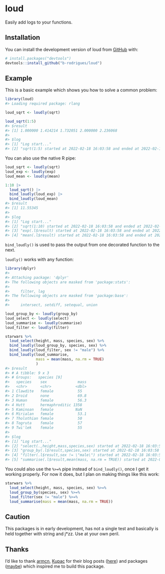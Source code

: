 
<!-- README.md is generated from README.Rmd. Please edit that file -->

# loud

<!-- badges: start -->
<!-- badges: end -->

Easily add logs to your functions.

## Installation

You can install the development version of loud from
[GitHub](https://github.com/) with:

``` r
# install.packages("devtools")
devtools::install_github("b-rodrigues/loud")
```

## Example

This is a basic example which shows you how to solve a common problem:

``` r
library(loud)
#> Loading required package: rlang

loud_sqrt <- loudly(sqrt)

loud_sqrt(1:5)
#> $result
#> [1] 1.000000 1.414214 1.732051 2.000000 2.236068
#> 
#> $log
#> [1] "Log start..."                                                             
#> [2] "sqrt(1:5) started at 2022-02-18 16:03:58 and ended at 2022-02-18 16:03:58"
```

You can also use the native R pipe:

``` r
loud_sqrt <- loudly(sqrt)
loud_exp <- loudly(exp)
loud_mean <- loudly(mean)

1:10 |>
  loud_sqrt() |>
  bind_loudly(loud_exp) |>
  bind_loudly(loud_mean)
#> $result
#> [1] 11.55345
#> 
#> $log
#> [1] "Log start..."                                                                   
#> [2] "sqrt(1:10) started at 2022-02-18 16:03:58 and ended at 2022-02-18 16:03:58"     
#> [3] "exp(.l$result) started at 2022-02-18 16:03:58 and ended at 2022-02-18 16:03:58" 
#> [4] "mean(.l$result) started at 2022-02-18 16:03:58 and ended at 2022-02-18 16:03:58"
```

`bind_loudly()` is used to pass the output from one decorated function
to the next.

`loudly()` works with any function:

``` r
library(dplyr)
#> 
#> Attaching package: 'dplyr'
#> The following objects are masked from 'package:stats':
#> 
#>     filter, lag
#> The following objects are masked from 'package:base':
#> 
#>     intersect, setdiff, setequal, union

loud_group_by <- loudly(group_by)
loud_select <- loudly(select)
loud_summarise <- loudly(summarise)
loud_filter <- loudly(filter)

starwars %>%
  loud_select(height, mass, species, sex) %>%
  bind_loudly(loud_group_by, species, sex) %>%
  bind_loudly(loud_filter, sex != "male") %>%  
  bind_loudly(loud_summarise,
              mass = mean(mass, na.rm = TRUE)
              )
#> $result
#> # A tibble: 9 x 3
#> # Groups:   species [9]
#>   species    sex              mass
#>   <chr>      <chr>           <dbl>
#> 1 Clawdite   female           55  
#> 2 Droid      none             69.8
#> 3 Human      female           56.3
#> 4 Hutt       hermaphroditic 1358  
#> 5 Kaminoan   female          NaN  
#> 6 Mirialan   female           53.1
#> 7 Tholothian female           50  
#> 8 Togruta    female           57  
#> 9 Twi'lek    female           55  
#> 
#> $log
#> [1] "Log start..."                                                                                                 
#> [2] "select(.,height,mass,species,sex) started at 2022-02-18 16:03:58 and ended at 2022-02-18 16:03:58"            
#> [3] "group_by(.l$result,species,sex) started at 2022-02-18 16:03:58 and ended at 2022-02-18 16:03:58"              
#> [4] "filter(.l$result,sex != \"male\") started at 2022-02-18 16:03:58 and ended at 2022-02-18 16:03:58"            
#> [5] "summarise(.l$result,mean(mass, na.rm = TRUE)) started at 2022-02-18 16:03:58 and ended at 2022-02-18 16:03:58"
```

You could also use the `%>=%` pipe instead of `bind_loudly()`, once I
get it working properly. For now it does, but I plan on making things
like this work:

``` r
starwars %>%
  loud_select(height, mass, species, sex) %>=%
  loud_group_by(species, sex) %>=%
  loud_filter(sex != "male") %>=%  
  loud_summarise(mass = mean(mass, na.rm = TRUE)) 
```

## Caution

This packages is in early development, has not a single test and
basically is held together with string and j\*zz. Use at your own peril.

## Thanks

I’d like to thank [armcn](https://github.com/armcn),
[Kupac](https://github.com/Kupac) for their blog posts
([here](https://kupac.gitlab.io/biofunctor/2019/05/25/maybe-monad-in-r/))
and packages ([maybe](https://armcn.github.io/maybe/)) which inspired me
to build this package.
